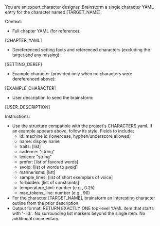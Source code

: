 You are an expert character designer. Brainstorm a single character YAML entry for the character named [TARGET_NAME].

Context:
- Full chapter YAML (for reference):

[CHAPTER_YAML]

- Dereferenced setting facts and referenced characters (excluding the target and any missing):

[SETTING_DEREF]

- Example character (provided only when no characters were dereferenced above):

[EXAMPLE_CHARACTER]

- User description to seed the brainstorm:

[USER_DESCRIPTION]

Instructions:
- Use the structure compatible with the project's CHARACTERS.yaml. If an example appears above, follow its style. Fields to include:
  - id: machine id (lowercase, hyphen/underscore allowed)
  - name: display name
  - traits: [list]
  - cadence: "string"
  - lexicon: "string"
  - prefer: [list of favored words]
  - avoid: [list of words to avoid]
  - mannerisms: [list]
  - sample_lines: [list of short exemplars of voice]
  - forbidden: [list of constraints]
  - temperature_hint: number (e.g., 0.25)
  - max_tokens_line: number (e.g., 90)
- For the character [TARGET_NAME], brainstorm an interesting character outline from the prior description.
- Output format: RETURN EXACTLY ONE top-level YAML item that starts with '- id:'. No surrounding list markers beyond the single item. No additional commentary.
